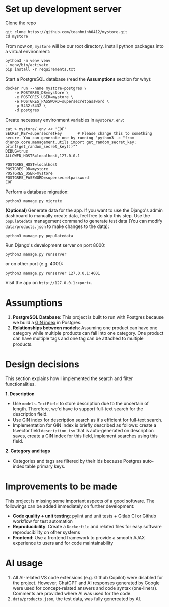 # Set up development server
Clone the repo
```
git clone https://github.com/toanhminh0412/mystore.git
cd mystore
```

From now on, `mystore` will be our root directory. Install python packages into a virtual environment:
```
python3 -m venv venv
. venv/bin/activate
pip install -r requirements.txt
```

Start a PostgreSQL database (read the **Assumptions** section for why):
```
docker run --name mystore-postgres \
    -e POSTGRES_DB=mystore \
    -e POSTGRES_USER=mystore \
    -e POSTGRES_PASSWORD=supersecretpassword \
    -p 5432:5432 \
    -d postgres
```

Create necessary environment variables in `mystore/.env`:
```
cat > mystore/.env << 'EOF'
SECRET_KEY=supersecretkey       # Please change this to something secure. You can generate one by running 'python3 -c "from django.core.management.utils import get_random_secret_key; print(get_random_secret_key())"'
DEBUG=true
ALLOWED_HOSTS=localhost,127.0.0.1

POSTGRES_HOST=localhost
POSTGRES_DB=mystore
POSTGRES_USER=mystore
POSTGRES_PASSWORD=supersecretpassword
EOF
```

Perform a database migration:
```
python3 manage.py migrate
```

**(Optional)** Generate data for the app. If you want to use the Django's admin dashboard to manually create data, feel free to skip this step. Use the `populatedata` management command to generate test data (You can modify `data/products.json` to make changes to the data):
```
python3 manage.py populatedata
```

Run Django's development server on port 8000:
```
python3 manage.py runserver
```
or on other port (e.g. 4001):
```
python3 manage.py runserver 127.0.0.1:4001
```
Visit the app on `http://127.0.0.1:<port>`.

# Assumptions
1. **PostgreSQL Database**: This project is built to run with Postgres because we build a [GIN index](https://www.postgresql.org/docs/current/gin.html) in Postgres.
2. **Relationships between models**: Assuming one product can have one category while multiple products can fall into one category. One product can have multiple tags and one tag can be attached to multiple products.

# Design decisions
This section explains how I implemented the search and filter functionalities.

**1. Description**
- Use `models.TextField` to store description due to the uncertain of length. Therefore, we'd have to support full-text search for the description field.
- Use GIN index for description search as it's efficient for full-text search.
- Implementation for GIN index is briefly described as follows: create a tsvector field `description_tsv` that is auto-generated on description saves, create a GIN index for this field, implement searches using this field.

**2. Category and tags**
- Categories and tags are filtered by their ids because Postgres auto-index table primary keys.

# Improvements to be made
This project is missing some important aspects of a good software. The followings can be added immediately on further development:
- **Code quality + unit testing**: pylint and unit tests + Gitlab CI or Github workflow for test automation
- **Reproducibility**: Create a `Dockerfile` and related files for easy software reproducibility on other systems
- **Frontend**: Use a frontend framework to provide a smooth AJAX experience to users and for code maintainability 

# AI usage
1. All AI-related VS code extensions (e.g. Github Copilot) were disabled for the project. However, ChatGPT and AI responses generated by Google were used for concept-related answers and code syntax (one-liners). Comments are provided where AI was used for the code.
2. `data/products.json`, the test data, was fully genereated by AI.
